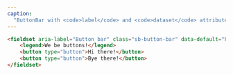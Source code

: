 ```yaml
---
caption:
  "ButtonBar with <code>label</code> and <code>dataset</code> attributes output"
---
```


<!-- markdownlint-disable MD041 -->
<!-- dprint-ignore -->

```html
<fieldset aria-label="Button bar" class="sb-button-bar" data-default="hi">
	<legend>We be buttons!</legend>
	<button type="button">Hi there!</button>
	<button type="button">Bye there!</button>
</fieldset>
```
